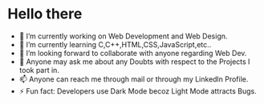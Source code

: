 # Hello there

- 🔭 I’m currently working on Web Development and Web Design.
- 🌱 I’m currently learning C,C++,HTML,CSS,JavaScript,etc..
- 👯 I’m looking forward to collaborate with anyone regarding Web Dev.
- 💬 Anyone may ask me about any Doubts with respect to the Projects I took part in.
- 📫 Anyone can reach me through mail or through my Linkedln Profile.
- ⚡ Fun fact: Developers use Dark Mode becoz Light Mode attracts Bugs.
  
<!--
**uvvxyz/uvvxyz** is a ✨ _special_ ✨ repository because its `README.md` (this file) appears on your GitHub profile
-->
